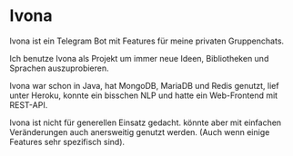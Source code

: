 # Ivona
Ivona ist ein Telegram Bot mit Features für meine privaten Gruppenchats.

Ich benutze Ivona als Projekt um immer neue Ideen, Bibliotheken und Sprachen auszuprobieren.

Ivona war schon in Java, hat MongoDB, MariaDB und Redis genutzt, lief unter Heroku, konnte ein bisschen NLP und hatte ein Web-Frontend mit REST-API.


Ivona ist nicht für generellen Einsatz gedacht. könnte aber mit einfachen Veränderungen auch anersweitig genutzt werden. (Auch wenn einige Features sehr spezifisch sind).
